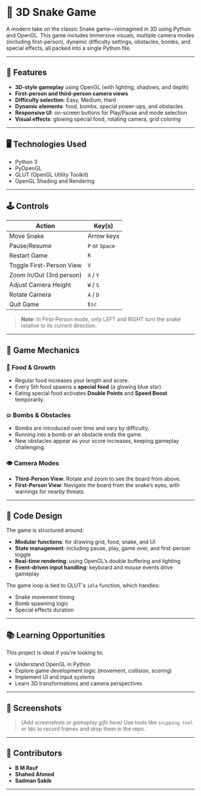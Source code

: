 # 🐍 3D Snake Game

A modern take on the classic Snake game—reimagined in 3D using Python and OpenGL. This game includes immersive visuals, multiple camera modes (including first-person), dynamic difficulty settings, obstacles, bombs, and special effects, all packed into a single Python file.

---

## 🎯 Features

* **3D-style gameplay** using OpenGL (with lighting, shadows, and depth)
* **First-person and third-person camera views**
* **Difficulty selection**: Easy, Medium, Hard
* **Dynamic elements**: food, bombs, special power-ups, and obstacles
* **Responsive UI**: on-screen buttons for Play/Pause and mode selection
* **Visual effects**: glowing special food, rotating camera, grid coloring

---

## 🖥️ Technologies Used

* Python 3
* PyOpenGL
* GLUT (OpenGL Utility Toolkit)
* OpenGL Shading and Rendering

---

## 🕹️ Controls

| Action                   | Key(s)         |
| ------------------------ | -------------- |
| Move Snake               | Arrow keys     |
| Pause/Resume             | `P` or `Space` |
| Restart Game             | `R`            |
| Toggle First-Person View | `V`            |
| Zoom In/Out (3rd person) | `X` / `Y`      |
| Adjust Camera Height     | `W` / `S`      |
| Rotate Camera            | `A` / `D`      |
| Quit Game                | `Esc`          |

> **Note**: In First-Person mode, only LEFT and RIGHT turn the snake relative to its current direction.

---

## 🧠 Game Mechanics

### 🍎 Food & Growth

* Regular food increases your length and score.
* Every 5th food spawns a **special food** (a glowing blue star).
* Eating special food activates **Double Points** and **Speed Boost** temporarily.

### 💥 Bombs & Obstacles

* Bombs are introduced over time and vary by difficulty.
* Running into a bomb or an obstacle ends the game.
* New obstacles appear as your score increases, keeping gameplay challenging.

### 👁️ Camera Modes

* **Third-Person View**: Rotate and zoom to see the board from above.
* **First-Person View**: Navigate the board from the snake’s eyes, with warnings for nearby threats.

---

## 📐 Code Design

The game is structured around:

* **Modular functions**: for drawing grid, food, snake, and UI
* **State management**: including pause, play, game over, and first-person toggle
* **Real-time rendering**: using OpenGL’s double buffering and lighting
* **Event-driven input handling**: keyboard and mouse events drive gameplay

The game loop is tied to GLUT's `idle` function, which handles:

* Snake movement timing
* Bomb spawning logic
* Special effects duration

---

## 📚 Learning Opportunities

This project is ideal if you're looking to:

* Understand OpenGL in Python
* Explore game development logic (movement, collision, scoring)
* Implement UI and input systems
* Learn 3D transformations and camera perspectives

---

## 📸 Screenshots

> *(Add screenshots or gameplay gifs here)*
> Use tools like `snipping tool` or `OBS` to record frames and drop them in the repo.

---

## 👥 Contributors

- **B M Rauf**
- **Shahed Ahmed**
- **Sadman Sakib**

---
